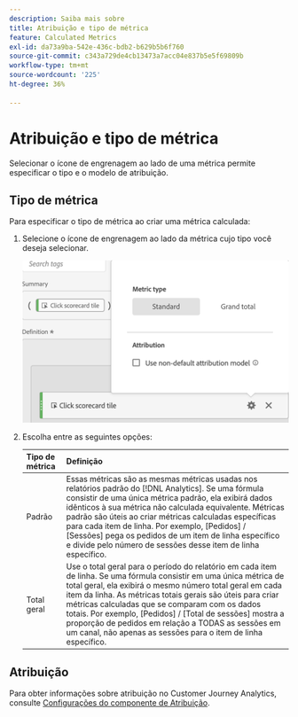 ```yaml
---
description: Saiba mais sobre
title: Atribuição e tipo de métrica
feature: Calculated Metrics
exl-id: da73a9ba-542e-436c-bdb2-b629b5b6f760
source-git-commit: c343a729de4cb13473a7acc04e837b5e5f69809b
workflow-type: tm+mt
source-wordcount: '225'
ht-degree: 36%

---
```


# Atribuição e tipo de métrica

Selecionar o ícone de engrenagem ao lado de uma métrica permite especificar o tipo e o modelo de atribuição.

## Tipo de métrica

Para especificar o tipo de métrica ao criar uma métrica calculada:

1. Selecione o ícone de engrenagem ao lado da métrica cujo tipo você deseja selecionar.

   ![Ícone de engrenagem com pop-up mostrando o Tipo de métrica igual a Padrão.](assets/cm_type_alloc.png)

1. Escolha entre as seguintes opções:

   | Tipo de métrica | Definição |
   |---|---|
   | Padrão | Essas métricas são as mesmas métricas usadas nos relatórios padrão do [!DNL Analytics]. Se uma fórmula consistir de uma única métrica padrão, ela exibirá dados idênticos à sua métrica não calculada equivalente. Métricas padrão são úteis ao criar métricas calculadas específicas para cada item de linha. Por exemplo, [Pedidos] / [Sessões] pega os pedidos de um item de linha específico e divide pelo número de sessões desse item de linha específico. |
   | Total geral | Use o total geral para o período do relatório em cada item de linha. Se uma fórmula consistir em uma única métrica de total geral, ela exibirá o mesmo número total geral em cada item da linha. As métricas totais gerais são úteis para criar métricas calculadas que se comparam com os dados totais. Por exemplo, [Pedidos] / [Total de sessões] mostra a proporção de pedidos em relação a TODAS as sessões em um canal, não apenas as sessões para o item de linha específico. |

## Atribuição

Para obter informações sobre atribuição no Customer Journey Analytics, consulte [Configurações do componente de Atribuição](/help/data-views/component-settings/attribution.md).
